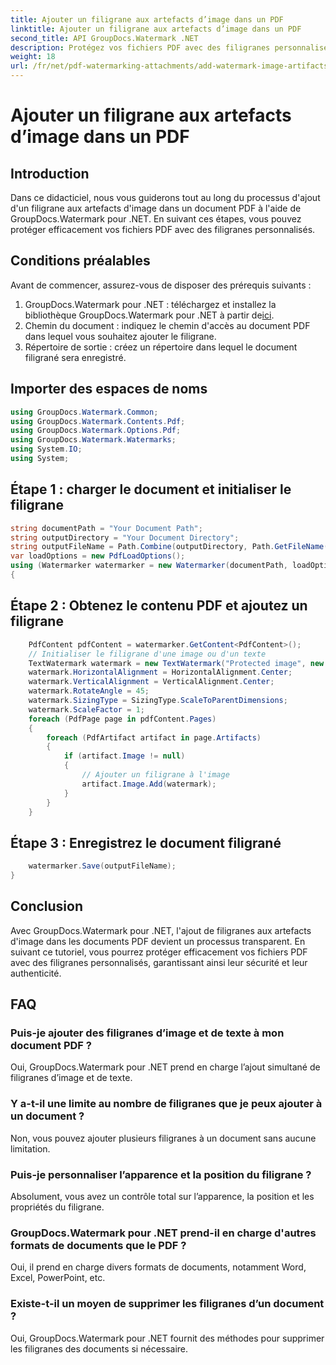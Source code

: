```yaml
---
title: Ajouter un filigrane aux artefacts d’image dans un PDF
linktitle: Ajouter un filigrane aux artefacts d’image dans un PDF
second_title: API GroupDocs.Watermark .NET
description: Protégez vos fichiers PDF avec des filigranes personnalisés à l'aide de GroupDocs.Watermark for .NET. Ajoutez facilement des filigranes de texte ou d’image aux artefacts d’image dans les documents PDF.
weight: 18
url: /fr/net/pdf-watermarking-attachments/add-watermark-image-artifacts-pdf/
---
```


# Ajouter un filigrane aux artefacts d’image dans un PDF

## Introduction
Dans ce didacticiel, nous vous guiderons tout au long du processus d'ajout d'un filigrane aux artefacts d'image dans un document PDF à l'aide de GroupDocs.Watermark pour .NET. En suivant ces étapes, vous pouvez protéger efficacement vos fichiers PDF avec des filigranes personnalisés.
## Conditions préalables
Avant de commencer, assurez-vous de disposer des prérequis suivants :
1.  GroupDocs.Watermark pour .NET : téléchargez et installez la bibliothèque GroupDocs.Watermark pour .NET à partir de[ici](https://releases.groupdocs.com/Watermark/net/).
2. Chemin du document : indiquez le chemin d'accès au document PDF dans lequel vous souhaitez ajouter le filigrane.
3. Répertoire de sortie : créez un répertoire dans lequel le document filigrané sera enregistré.

## Importer des espaces de noms
```csharp
using GroupDocs.Watermark.Common;
using GroupDocs.Watermark.Contents.Pdf;
using GroupDocs.Watermark.Options.Pdf;
using GroupDocs.Watermark.Watermarks;
using System.IO;
using System;
```
## Étape 1 : charger le document et initialiser le filigrane
```csharp
string documentPath = "Your Document Path";
string outputDirectory = "Your Document Directory";
string outputFileName = Path.Combine(outputDirectory, Path.GetFileName(documentPath));
var loadOptions = new PdfLoadOptions();
using (Watermarker watermarker = new Watermarker(documentPath, loadOptions))
{
```
## Étape 2 : Obtenez le contenu PDF et ajoutez un filigrane
```csharp
	PdfContent pdfContent = watermarker.GetContent<PdfContent>();
	// Initialiser le filigrane d'une image ou d'un texte
	TextWatermark watermark = new TextWatermark("Protected image", new Font("Arial", 8));
	watermark.HorizontalAlignment = HorizontalAlignment.Center;
	watermark.VerticalAlignment = VerticalAlignment.Center;
	watermark.RotateAngle = 45;
	watermark.SizingType = SizingType.ScaleToParentDimensions;
	watermark.ScaleFactor = 1;
	foreach (PdfPage page in pdfContent.Pages)
	{
		foreach (PdfArtifact artifact in page.Artifacts)
		{
			if (artifact.Image != null)
			{
				// Ajouter un filigrane à l'image
				artifact.Image.Add(watermark);
			}
		}
	}
```
## Étape 3 : Enregistrez le document filigrané
```csharp
	watermarker.Save(outputFileName);
}
```

## Conclusion
Avec GroupDocs.Watermark pour .NET, l'ajout de filigranes aux artefacts d'image dans les documents PDF devient un processus transparent. En suivant ce tutoriel, vous pourrez protéger efficacement vos fichiers PDF avec des filigranes personnalisés, garantissant ainsi leur sécurité et leur authenticité.
## FAQ
### Puis-je ajouter des filigranes d’image et de texte à mon document PDF ?
Oui, GroupDocs.Watermark pour .NET prend en charge l’ajout simultané de filigranes d’image et de texte.
### Y a-t-il une limite au nombre de filigranes que je peux ajouter à un document ?
Non, vous pouvez ajouter plusieurs filigranes à un document sans aucune limitation.
### Puis-je personnaliser l’apparence et la position du filigrane ?
Absolument, vous avez un contrôle total sur l’apparence, la position et les propriétés du filigrane.
### GroupDocs.Watermark pour .NET prend-il en charge d'autres formats de documents que le PDF ?
Oui, il prend en charge divers formats de documents, notamment Word, Excel, PowerPoint, etc.
### Existe-t-il un moyen de supprimer les filigranes d’un document ?
Oui, GroupDocs.Watermark pour .NET fournit des méthodes pour supprimer les filigranes des documents si nécessaire.